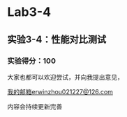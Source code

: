 # Lab3-4

## 实验3-4：**性能对比测试**

### 实验得分：100





大家也都可以欢迎尝试，并向我提出意见，

我的邮箱erwinzhou021227@126.com

内容会持续更新完善